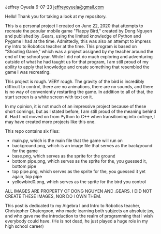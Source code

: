 Jeffrey Oyuela 6-07-23 jeffreyoyuela@gmail.com

Hello! Thank you for taking a look at my repository.

This is a personal project I created on June 22, 2020 that attempts to recreate the popular mobile game "Flappy Bird," created by Dong Nguyen and published by .Gears, using the limited knowledge of Python and Pygame I had at the time. Admittedly, this was also an attempt to impress my Intro to Robotics teacher at the time.
This program is based on "Shooting Game," which was a project assigned by my teacher around the end of the school year. While I did not do much exploring and adventuring outside of what he had taught us for that program, I am still proud of my ability to apply that knowledge and create something that resembled the game I was recreating.

This project is rough. VERY rough. The gravity of the bird is incredibly difficult to control, there are no animations, there are no sounds, and there is no way of conveniently restarting the game. In addition to all of that, the start screen is a white screen with text on it.

In my opinion, it is not much of an impressive project because of these short comings, but as I stated before, I am still proud of the meaning behind it. Had I not moved on from Python to C++ when transitioning into college, I may have created more projects like this one.

This repo contains six files:

* main.py, which is the main file that the game will run on
* background.png, which is an image file that serves as the background for the game
* base.png, which serves as the sprite for the ground
* bottom pipe.png, which serves as the sprite for the, you guessed it, bottom pipe
* top pipe.png, which serves as the sprite for the, you guessed it yet again, top pipe
* yellowbird0.png, which serves as the sprite for the bird you control

ALL IMAGES ARE PROPERTY OF DONG NGUYEN AND .GEARS. I DID NOT CREATE THESE IMAGES, NOR DO I OWN THEM.

This post is dedicated to my Algebra I and Intro to Robotics teacher, Christopher Chatergoon, who made learning both subjects an absolute joy, and who gave me the introduction to the realm of programming that I wish everybody could have.
(He is not dead, he just played a huge role in my high school career)